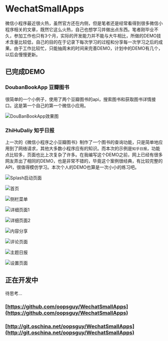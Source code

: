 # WechatSmallApps

微信小程序最近很火热，虽然官方还在内侧，但是笔者还是经常看得到很多微信小程序相关的文章，既然它这么火热，自己也想学习并做出点东西。笔者刚毕业不久，参加工作也只有3个月，实际的开发能力并不能与大牛相比，所做的DEMO技术含量比较低，自己的目的在于记录下每次学习的过程和分享每一次学习之后的成果。由于工作比较忙，只能抽周末的时间来完善DEMO，计划中的DEMO有几个，以后会慢慢更新。

## 已完成DEMO

### DoubanBookApp 豆瓣图书

很简单的一个小例子，使用了两个豆瓣图书的api，搜索图书和获取图书详情接口。这是第一个自己的第一个微信小应用。

![DouBanBookApp效果图](http://oeiyvmnx5.bkt.clouddn.com/DouBanBookApp.gif)

### ZhiHuDaliy 知乎日报

上一次的《微信小程序之小豆瓣图书》制作了一个图书的查询功能，只是简单地应用到了网络请求，其他大多数小程序应有的知识。而本次的示例是`知乎日报`，功能点比较多，页面也比上次复杂了许多。在我编写这个DEMO之前，网上已经有很多网友弄出了相同的DEMO，也是非常不错的，毕竟这个案例很经典，有比较完整的API，很值得模仿学习。本次个人的DEMO也算是一次小小的练习吧。

![Splash启动页面](http://oeiyvmnx5.bkt.clouddn.com/zhihuribao_splash.png)

![首页](http://oeiyvmnx5.bkt.clouddn.com/zhihuribao_index.png)

![侧栏菜单](http://oeiyvmnx5.bkt.clouddn.com/zhihuribao_slide.png)

![详细页面1](http://oeiyvmnx5.bkt.clouddn.com/zhihuribao_detail.png)

![详细页面2](http://oeiyvmnx5.bkt.clouddn.com/zhihuribao_detail2.png)

![内容分享](http://oeiyvmnx5.bkt.clouddn.com/zhihuribao_share.png)

![评论页面](http://oeiyvmnx5.bkt.clouddn.com/zhihuribao_comment.png)

![主题日报](http://oeiyvmnx5.bkt.clouddn.com/zhihuribao_theme.png)

![设置页面](http://oeiyvmnx5.bkt.clouddn.com/zhihuribao_setting.png)

## 正在开发中

待思考...

### [https://github.com/oopsguy/WechatSmallApps](https://github.com/oopsguy/WechatSmallApps)

### [http://git.oschina.net/oopsguy/WechatSmallApps](http://git.oschina.net/oopsguy/WechatSmallApps)
